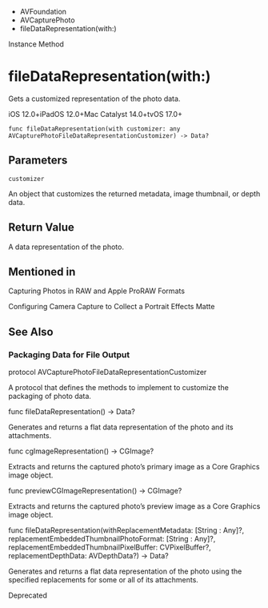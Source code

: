 

- AVFoundation
- AVCapturePhoto
-  fileDataRepresentation(with:) 

Instance Method

# fileDataRepresentation(with:)

Gets a customized representation of the photo data.

iOS 12.0+iPadOS 12.0+Mac Catalyst 14.0+tvOS 17.0+

``` source
func fileDataRepresentation(with customizer: any AVCapturePhotoFileDataRepresentationCustomizer) -> Data?
```

## Parameters 

`customizer`  

An object that customizes the returned metadata, image thumbnail, or depth data.

## Return Value

A data representation of the photo.

## Mentioned in 

Capturing Photos in RAW and Apple ProRAW Formats

Configuring Camera Capture to Collect a Portrait Effects Matte

## See Also

### Packaging Data for File Output

protocol AVCapturePhotoFileDataRepresentationCustomizer

A protocol that defines the methods to implement to customize the packaging of photo data.

func fileDataRepresentation() -> Data?

Generates and returns a flat data representation of the photo and its attachments.

func cgImageRepresentation() -> CGImage?

Extracts and returns the captured photo’s primary image as a Core Graphics image object.

func previewCGImageRepresentation() -> CGImage?

Extracts and returns the captured photo’s preview image as a Core Graphics image object.

func fileDataRepresentation(withReplacementMetadata: [String : Any]?, replacementEmbeddedThumbnailPhotoFormat: [String : Any]?, replacementEmbeddedThumbnailPixelBuffer: CVPixelBuffer?, replacementDepthData: AVDepthData?) -> Data?

Generates and returns a flat data representation of the photo using the specified replacements for some or all of its attachments.

Deprecated

